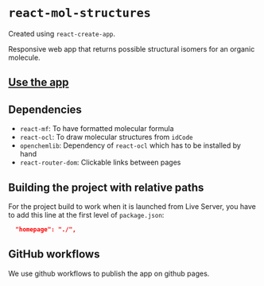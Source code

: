 # `react-mol-structures`
Created using `react-create-app`.

Responsive web app that returns possible structural isomers for an organic molecule.

## [Use the app](https://opatiny.github.io/react-mol-structures/)

## Dependencies

- `react-mf`: To have formatted molecular formula
- `react-ocl`: To draw molecular structures from `idCode`
- `openchemlib`: Dependency of `react-ocl` which has to be installed by hand
- `react-router-dom`: Clickable links between pages

## Building the project with relative paths

For the project build to work when it is launched from Live Server, you have to add this line at the first level of `package.json`:

```json
  "homepage": "./",
```

## GitHub workflows

We use github workflows to publish the app on github pages.
